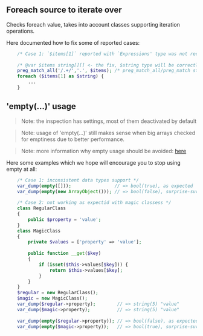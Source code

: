 ## Foreach source to iterate over

Checks foreach value, takes into account classes supporting iteration operations.

Here documented how to fix some of reported cases:

```php
    /* Case 1: `$items[1]` reported with `Expressions' type was not recognized, please check type hints.` message */
    
    /* @var $items string[][] <- the fix, $string type will be correctly recognized as `string` */
    preg_match_all('/.+/','.', $items); /* preg_match_all/preg_match stores results in $items */
    foreach ($items[1] as $string) {
        ...
    }
```

## 'empty(...)' usage

> Note: the inspection has settings, most of them deactivated by default

> Note: usage of 'empty(...)' still makes sense when big arrays checked for emptiness due to better performance.

> Note: more information why empty usage should be avoided: [here](https://www.toptal.com/php/10-most-common-mistakes-php-programmers-make#common-mistake-10-misusing-empty)

Here some examples which we hope will encourage you to stop using empty at all:

```php
    /* Case 1: inconsistent data types support */
    var_dump(empty([]));                // => bool(true), as expected 
    var_dump(empty(new ArrayObject())); // => bool(false), surprise-surprise =)
    
    /* Case 2: not working as expectid with magic classess */
    class RegularClass
    {
        public $property = 'value';
    }
    class MagicClass
    {
        private $values = ['property' => 'value'];
    
        public function __get($key)
        {
            if (isset($this->values[$key])) {
                return $this->values[$key];
            }
        }
    }
    $regular = new RegularClass();
    $magic = new MagicClass();
    var_dump($regular->property);        // => string(5) "value"
    var_dump($magic->property);          // => string(5) "value"
    
    var_dump(empty($regular->property)); // => bool(false), as expected
    var_dump(empty($magic->property));   // => bool(true), surprise-surprise =)
```